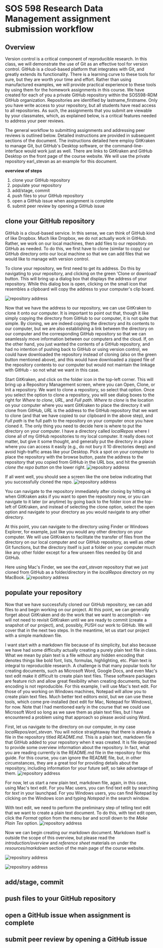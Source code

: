 # SOS 598 Research Data Management assignment submission workflow

## Overview

Version control is a critical component of reproducible research. In this class, we will demonstrate the use of Git as an effective tool for version control. GitHub is a cloud-based platform that integrates with Git, and greatly extends its functionality. There is a learning curve to these tools for sure, but they are worth your time and effort. Rather than using manufactured examples, we will provide practical experience to these tools by using them for the homework assignments in this course. We have created for each of you a private GitHub repository within the SOS598-RDM GitHub organization. Repositories are identified by lastname_firstname. Only you have write access to your repository, but all students have read access to all repositories. As such, the assignments that you submit are viewable by your classmates, which, as explained below, is a critical features needed to address your peer reviews.

The general workflow to submitting assignments and addressing peer reviews is outlined below. Detailed instructions are provided in subsequent sections of the document. The instructions detailed here employ GitKraken to manage Git, but GitHub's Desktop software, or the command-line-interface would work just as well. There are links to GitKraken and GitHub Desktop on the front page of the course website. We will use the private repository earl_stevan as an example for this document.

**overview of steps**
1. clone your GitHub repository
2. populate your repository
3. add/stage, commit
4. push files to your GitHub repository
5. open a GitHub issue when assignment is complete
6. submit peer review by opening a GitHub issue

## clone your GitHub repository

GitHub is a cloud-based service. In this sense, we can think of GitHub kind of like Dropbox. Much like Dropbox, we do not actually work in GitHub. Rather, we work on our local machines, then add files to our repository on GitHub as needed. To do this, we first have to clone (similar to copy) our GitHub directory onto our local machine so that we can add files that we would like to manage with version control.

To clone your repository, we first need to get its address. Do this by navigating to your repository, and clicking on the green 'Clone or download' button. This will bring up a dialog box that displays the address of your repository. While this dialog box is open, clicking on the small icon that resembles a clipboard will copy the address to your computer's clip board.

![repository address](figures/repo_address.png)

<!-- 

both full and relative paths to images work, syntax for each:
full
![repository address](https://github.com/SOS598-RDM/submitting_homework_demo/blob/master/figures/repo_address.png)

relative
![repository address](figures/repo_address.png)
-->

Now that we have the address to our repository, we can use GitKraken to clone it onto our computer. It is important to point out that, though it like simply copying the directory from GitHub to our computer, it is not quite that simple. By cloning, we are indeed copying the directory and its contents to our computer, but we are also establishing a link between the directory on our computer and the corresponding GitHub repository so that we can seamlessly move information between our computers and the cloud. If, on the other hand, you just wanted the contents of a GitHub repository, and had no intention of pushing back to GitHub or using version control, we could have downloaded the repository instead of cloning (also on the green button mentioned above), and this would have downloaded a zipped file of the repository contents to our computer but would not maintain the linkage with GitHub - so not what we want in this case.

Start GitKraken, and click on the folder icon in the top-left corner. This will bring up a Repository Management screen, where you can Open, Clone, or Init a repository. We want to clone a repository, so select that option. Once you select the option to clone a repository, you will see dialog boxes to the right for _Where to clone_, _URL_, and _Full path_. _Where to clone_ is the location on your computer where you want GitKraken to place the directory it will clone from GitHub, _URL_ is the address to the GitHub repository that we want to clone (and that we have copied to our clipboard in the above step), and _Full path_ is the full path to the repository on your computer once you have cloned it. The only thing you need to decide here is where to put the directory on your computer. I have a directory called _localRepos_ where I clone all of my GitHub repositories to my local computer. It really does not matter, but give it some thought, and generally put the directory in a place where you can access it easily (e.g., do not bury it 10 directories deep) and avoid high-traffic areas like your Desktop. Pick a spot on your computer to place the repository with the browse button, paste the address to the repository that you copied from GitHub in the URL box, and hit the greenish _clone the repo button_ on the lower right. 
![repository address](figures/gitkraken_clone.png)

If all went well, you should see a screen like the one below indicating that you successfully cloned the repo.
![repository address](figures/clone_success.png)

You can navigate to the repository immediately after cloning by hitting _ok_ when GitKraken asks if you want to open the repository now, or you can navigate to it later (or anytime) by going back to the folder icon at the top-left of GitKraken, and instead of selecting the clone option, select the open option and navigate to your directory as you would navigate to any other directory.

At this point, you can navigate to the directory using Finder or Windows Explorer, for example, just like you would any other directory on your computer. We will use GitKraken to facilitate the transfer of files from the directory on our local computer and our GitHub repository, as well as other Git functions, but the directory itself is just a folder on your computer much like any other folder except for a few unseen files needed by Git and GitHub.

Here using Mac's Finder, we see the *earl_stevan* repository that we just cloned from GitHub as a folder/directory in the *localRepos* directory on my MacBook. 
![repository address](figures/local_directory.png)


## populate your repository

Now that we have successfully cloned our GitHub repository, we can add files to and begin working on our project. At this point, we can generally forget about GitKraken and do the work that we want to accomplish - we will not need to revisit GitKraken until we are ready to commit (create a snapshot of our project), and, possibly, PUSH our work to GitHub. We will cover that in the next two steps. In the meantime, let us start our project with a simple markdown file.

I want start with a markdown file because of its simplicity, but also because we have had some difficulty actually creating a purely plain text file in class. What we mean by plain text is a file without any hidden encoding that denotes things like bold font, lists, formulas, highlighting, etc. Plain text is integral to reproducible research. A challenge is that many popular tools for creating documents, such as Microsoft Word, Google Docs, and even Mac's text edit make it difficult to create plain text files. These software packages are feature rich and allow great flexibility when creating documents, but the encoding is not reproducible. For this example, I will use Mac's text edit. For those of you working on Windows machines, Notepad will allow you to create plain text files. Much better text editors exist, but we can use these tools, which come pre-installed (text edit for Mac, Notepad for Windows), for now. Note that I had mentioned early in the course that we could use Microsoft Word so long as we save them as plain text files, but I have encountered a problem using that approach so please avoid using Word.

First, let us navigate to the directory on our computer, in my case *localRepos/earl_stevan*. You will notice straightaway that there is already a file in the repository titled *README.md*. This is a plain text, markdown file that GitHub added to your repository when it was created. It is file designed to provide some overview information about the repository. In fact, what you are reading currently is the README.md file in the repository for this guide. For this course, you can ignore the README file, but, in other circumstances, they are a great tool for providing details about the repository, including information for your future self, so take advantage of them.
![repository address](figures/readme_in_dir.png)

For now, let us start a new plain text, markdown file, again, in this case, using Mac's text edit. For you Mac users, you can find text edit by searching for *text* in your launchpad. For you Windows users, you can find Notepad by clicking on the Windows icon and typing *Notepad* in the search window.

With text edit, we need to perform the preliminary step of telling text edit that we want to create a plain text document. To do this, with text edit open, click the *Format* option from the menu bar and scroll down to the *Make Plain Tex* option.
![repository address](figures/make_plain_text.png)

Now we can begin creating our markdown document. Markdown itself is outside the scope of this overview, but please read the *introduction/overview* and *reference sheet* materials on under the *resources/markdown* section of the main page of the course website.


![repository address](figures/simple_markdown.png)


![repository address](figures/save_to_dir.png)


## add/stage, commit
## push files to your GitHub repository
## open a GitHub issue when assignment is complete
## submit peer review by opening a GitHub issue
